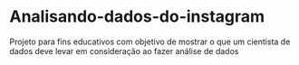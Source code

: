 # Analisando-dados-do-instagram
Projeto para fins educativos com objetivo de mostrar o que um cientista de dados deve levar em consideração ao fazer análise de dados
